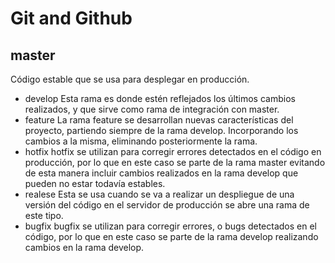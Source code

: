 
# Git and Github

## master
Código estable que se usa para desplegar en producción.
- develop
Esta rama es donde estén reflejados los últimos cambios realizados, y que sirve como rama de integración con master.
- feature
La rama feature se desarrollan nuevas características del proyecto, partiendo siempre de la rama develop. Incorporando los cambios a la misma, eliminando posteriormente la rama.
- hotfix
hotfix se utilizan para corregir errores detectados en el código en producción, por lo que en este caso se parte de la rama master evitando de esta manera incluir cambios realizados en la rama develop que pueden no estar todavía estables.
- realese
Esta se usa cuando se va a realizar un despliegue de una versión del código en el servidor de producción se abre una rama de este tipo.
- bugfix
bugfix se utilizan para corregir errores, o bugs detectados en el código, por lo que en este caso se parte de la rama develop realizando cambios en la rama develop. 
